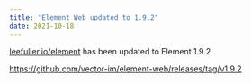 ```yaml
---
title: "Element Web updated to 1.9.2"
date: 2021-10-18
---
```

[leefuller.io/element](https://leefuller.io/element) has been updated to Element 1.9.2

https://github.com/vector-im/element-web/releases/tag/v1.9.2
